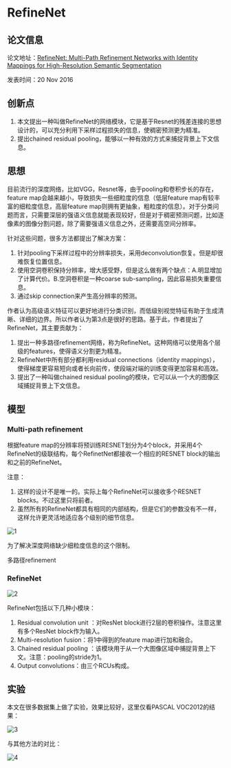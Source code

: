 # RefineNet

## 论文信息

论文地址：[RefineNet: Multi-Path Refinement Networks with Identity Mappings for High-Resolution Semantic Segmentation](https://arxiv.org/pdf/1611.06612.pdf)

发表时间：20 Nov 2016

## 创新点

1. 本文提出一种叫做RefineNet的网络模块，它是基于Resnet的残差连接的思想设计的，可以充分利用下采样过程损失的信息，使稠密预测更为精准。
2. 提出chained residual pooling，能够以一种有效的方式来捕捉背景上下文信息。

## 思想

目前流行的深度网络，比如VGG，Resnet等，由于pooling和卷积步长的存在，feature map会越来越小，导致损失一些细粒度的信息（低层feature map有较丰富的细粒度信息，高层feature map则拥有更抽象，粗粒度的信息）。对于分类问题而言，只需要深层的强语义信息就能表现较好，但是对于稠密预测问题，比如逐像素的图像分割问题，除了需要强语义信息之外，还需要高空间分辨率。

针对这些问题，很多方法都提出了解决方案：

1. 针对pooling下采样过程中的分辨率损失，采用deconvolution恢复。但是却很难恢复位置信息。
2. 使用空洞卷积保持分辨率，增大感受野，但是这么做有两个缺点：A.明显增加了计算代价。B.空洞卷积是一种coarse sub-sampling，因此容易损失重要信息。
3. 通过skip connection来产生高分辨率的预测。

作者认为高级语义特征可以更好地进行分类识别，而低级别视觉特征有助于生成清晰、详细的边界。所以作者认为第3点是很好的思路。基于此，作者提出了RefineNet，其主要贡献为：

1. 提出一种多路径refinement网络，称为RefineNet。这种网络可以使用各个层级的features，使得语义分割更为精准。
2. RefineNet中所有部分都利用residual connections（identity mappings），使得梯度更容易短向或者长向前传，使段端对端的训练变得更加容易和高效。
3. 提出了一种叫做chained residual pooling的模块，它可以从一个大的图像区域捕捉背景上下文信息。

## 模型

### Multi-path refinement 

根据feature map的分辨率将预训练RESNET划分为4个block，并采用4个RefineNet的级联结构，每个RefinetNet都接收一个相应的RESNET block的输出和之前的RefineNet。

注意：

1. 这样的设计不是唯一的。实际上每个RefineNet可以接收多个RESNET blocks。不过这里只将前者。
2. 虽然所有的RefineNet都具有相同的内部结构，但是它们的参数没有不一样，这样允许更灵活地适应各个级别的细节信息。

![1](E:\DeepLearning\segmentaion\notes\RefineNet\pics\1.png)

为了解决深度网络缺少细粒度信息的这个限制。

多路径refinement

### RefineNet

![2](E:\DeepLearning\segmentaion\notes\RefineNet\pics\2.png)

RefineNet包括以下几种小模块：

1. Residual convolution unit ：对ResNet block进行2层的卷积操作。注意这里有多个ResNet block作为输入。
2. Multi-resolution fusion：将1中得到的feature map进行加和融合。
3. Chained residual pooling ：该模块用于从一个大图像区域中捕捉背景上下文。注意：pooling的stride为1。
4. Output convolutions：由三个RCUs构成。

## 实验

本文在很多数据集上做了实验，效果比较好，这里仅看PASCAL VOC2012的结果：

![3](E:\DeepLearning\segmentaion\notes\RefineNet\pics\3.png)

与其他方法的对比：

![4](E:\DeepLearning\segmentaion\notes\RefineNet\pics\4.png)